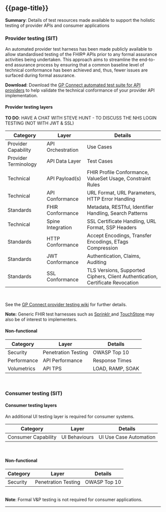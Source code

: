 ## {{page-title}}

<div class="nhsd-a-box nhsd-a-box--bg-light-blue nhsd-!t-margin-bottom-6 nhsd-t-body">
<b>Summary</b>: Details of test resources made available to support the holistic testing of provider APIs and consumer applications
</div>

### Provider testing (SIT)

An automated provider test harness has been made publicly available to allow standardised testing of the FHIR® APIs prior to any formal assurance activities being undertaken. This approach aims to streamline the end-to-end assurance process by ensuring that a common baseline level of technical conformance has been achieved and, thus, fewer issues are surfaced during formal assurance.

<div class="nhsd-a-box nhsd-a-box--bg-light-blue nhsd-!t-margin-bottom-6 nhsd-t-body">
<b>Download</b>: Download the <a href="https://github.com/nhsconnect/gpconnect-provider-testing">GP Connect automated test suite for API providers</a> to help validate the technical conformance of your provider API implementation.
</div>

#### Provider testing layers

<div class="nhsd-a-box nhsd-a-box--bg-red nhsd-!t-margin-bottom-6 nhsd-t-body">
<b>TO DO</b>: HAVE A CHAT WITH STEVE HUNT - TO DISCUSS THE NHS LOGIN TESTING (NOT WITH JWT & SSL)
</div>

<table data-responsive>
    <thead>
        <tr>
            <th>Category</th>
            <th>Layer</th>
            <th>Details</th>
        </tr>
    </thead>
    <tbody>
        <tr>
            <td>Provider Capability</td>
            <td>API Orchestration</td>
            <td>Use Cases</td>
        </tr>
        <tr>
            <td>Provider Terminology</td>
            <td>API Data Layer</td>
            <td>Test Cases</td>
        </tr>
        <tr>
            <td>Technical</td>
            <td>API Payload(s)</td>
            <td>FHIR Profile Conformance, ValueSet Usage, Constraint Rules</td>
        </tr>
        <tr>
            <td>Technical</td>
            <td>API Conformance</td>
            <td>URL Format, URL Parameters, HTTP Error Handling</td>
        </tr>
        <tr>
            <td>Standards</td>
            <td>FHIR Conformance</td>
            <td>Metadata, RESTful, Identifier Handling, Search Patterns</td>
        </tr>
        <tr>
            <td>Technical</td>
            <td>Spine Integration</td>
            <td>SSL Certificate Handling, URL Format, SSP Headers</td>
        </tr>
        <tr>
            <td>Standards</td>
            <td>HTTP Conformance</td>
            <td>Accept Encodings, Transfer Encodings, ETags Compression</td>
        </tr>
        <tr>
            <td>Standards</td>
            <td>JWT Conformance</td>
            <td>Authentication, Claims, Auditing</td>
        </tr>
        <tr>
            <td>Standards</td>
            <td>SSL Conformance</td>
            <td>TLS Versions, Supported Ciphers, Client Authentication, Certificate Revocation</td>
        </tr>
    </tbody>
</table>

</br>

See the [GP Connect provider testing wiki](https://github.com/nhsconnect/gpconnect-provider-testing/wiki) for further details.

<div class="nhsd-a-box nhsd-a-box--bg-light-blue nhsd-!t-margin-bottom-6 nhsd-t-body">
<b>Note:</b> Generic FHIR test harnesses such as <a href="https://github.com/FirelyTeam/sprinkler"> Sprinklr </a> and <a href="https://www.aegis.net/touchstone/">TouchStone</a> may also be of interest to implementers.
</div>

#### Non-functional

<table data-responsive>
    <thead>
        <tr>
            <th>Category</th>
            <th>Layer</th>
            <th>Details</th>
        </tr>
    </thead>
    <tbody>
        <tr>
            <td>Security</td>
            <td>Penetration Testing</td>
            <td>OWASP Top 10</td>
        </tr>
        <tr>
            <td>Performance</td>
            <td>API Performance</td>
            <td>Response Times</td>
        </tr>
        <tr>
            <td>Volumetrics</td>
            <td>API TPS</td>
            <td>LOAD, RAMP, SOAK</td>
        </tr>
    </tbody>
</table>

</br>

### Consumer testing (SIT)

#### Consumer testing layers

An additional UI testing layer is required for consumer systems.

<table data-responsive>
    <thead>
        <tr>
            <th>Category</th>
            <th>Layer</th>
            <th>Details</th>
        </tr>
    </thead>
    <tbody>
        <tr>
            <td>Consumer Capability</td>
            <td>UI Behaviours</td>
            <td>UI Use Case Automation</td>
        </tr>
</table>

</br>

#### Non-functional

<table data-responsive>
    <thead>
        <tr>
            <th>Category</th>
            <th>Layer</th>
            <th>Details</th>
        </tr>
    </thead>
    <tbody>
        <tr>
            <td>Security</td>
            <td>Penetration Testing	</td>
            <td>OWASP Top 10</td>
        </tr>
</table>

</br>

<div class="nhsd-a-box nhsd-a-box--bg-light-blue nhsd-!t-margin-bottom-6 nhsd-t-body">
<b>Note</b>: Formal V&P testing is not required for consumer applications.
</div>

---

</br>